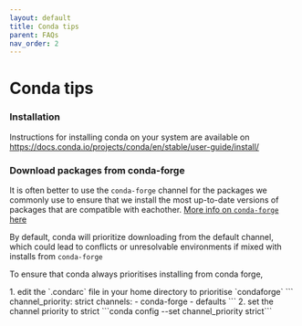 ```yaml
---
layout: default
title: Conda tips
parent: FAQs
nav_order: 2
---
```


# Conda tips

### Installation
Instructions for installing conda on your system are available on https://docs.conda.io/projects/conda/en/stable/user-guide/install/

### Download packages from conda-forge
It is often better to use the `conda-forge` channel for the packages we commonly use to ensure that we install the most up-to-date versions of packages that are compatible with eachother. [More info on `conda-forge` here](https://conda-forge.org/docs/user/introduction.html)

By default, conda will prioritize downloading from the default channel, which could lead to conflicts or unresolvable environments if mixed with installs from `conda-forge`

To ensure that conda always prioritises installing from conda forge,
<div class="code-example" markdown="1">
1. edit the `.condarc` file in your home directory to prioritise `condaforge`
	```
	channel_priority: strict
	channels:
	  - conda-forge
	  - defaults
	```
2. set the channel priority to strict
	```conda config --set channel_priority strict```
</div>
